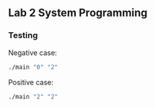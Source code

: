 ## Lab 2 System Programming

### Testing

Negative case:

```bash
./main "0" "2"
```

Positive case:

```bash
./main "2" "2"
```